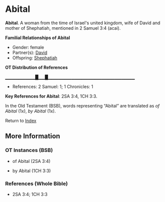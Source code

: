 # Abital
**Abital**. 
A woman from the time of Israel's united kingdom, wife of David and mother of Shephatiah, mentioned in 2 Samuel 3:4 (acai). 




**Familial Relationships of Abital**


* Gender: female
* Partner(s): [David](David.md)
* Offspring: [Shephatiah](Shephatiah.md)


**OT Distribution of References**

▁▁▁▁▁▁▁▁▁█▁▁█▁▁▁▁▁▁▁▁▁▁▁▁▁▁▁▁▁▁▁▁▁▁▁▁▁▁
* References: 2 Samuel: 1; 1 Chronicles: 1



**Key References for Abital**: 
2SA 3:4, 1CH 3:3. 


In the Old Testament (BSB), words representing “Abital” are translated as 
*of Abital* (1x), *by Abital* (1x). 




Return to [Index](00-Index.md)

## More Information

### OT Instances (BSB)

* of Abital (2SA 3:4)

* by Abital (1CH 3:3)



### References (Whole Bible)

* 2SA 3:4; 1CH 3:3



